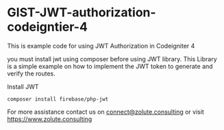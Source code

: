 # GIST-JWT-authorization-codeigntier-4
This is example code for using JWT Authorization in Codeigniter 4

you must install jwt using composer before using JWT library. 
This Library is a simple example on how to implement the JWT token to generate and verify the routes. 

Install JWT
```
composer install firebase/php-jwt
```


For more assistance contact us on connect@zolute.consulting or visit https://www.zolute.consulting
